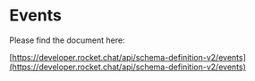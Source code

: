 # Events

Please find the document here: 

[https://developer.rocket.chat/api/schema-definition-v2/events](https://developer.rocket.chat/api/schema-definition-v2/events)

